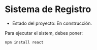 <h1>Sistema de Registro</h1>

- Estado del proyecto: En construcción.

Para ejecutar el sistem, debes poner:

```npm install react```
